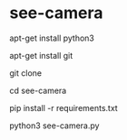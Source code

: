 # see-camera


apt-get install python3

apt-get install git

git clone 

cd see-camera

pip install -r requirements.txt

python3 see-camera.py
